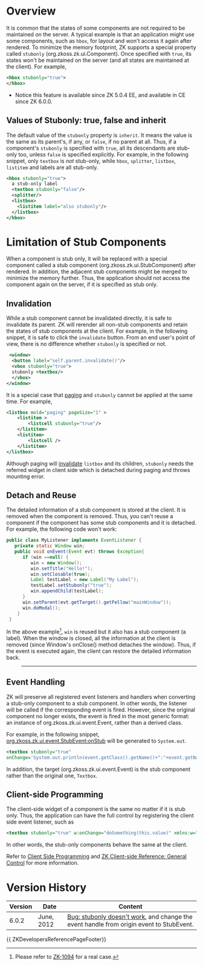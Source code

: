 

# Overview

It is common that the states of some components are not required to be
maintained on the server. A typical example is that an application might
use some components, such as `hbox`, for layout and won't access it
again after rendered. To minimize the memory footprint, ZK supports a
special property called `stubonly`
(<javadoc method="setStubonly(java.lang.String)">org.zkoss.zk.ui.Component</javadoc>).
Once specified with `true`, its states won't be maintained on the server
(and all states are maintained at the client). For example,

``` xml
<hbox stubonly="true">
</hbox>
```

- Notice this feature is available since ZK 5.0.4 EE, and available in
  CE since ZK 6.0.0.

## Values of Stubonly: true, false and inherit

The default value of the `stubonly` property is `inherit`. It means the
value is the same as its parent's, if any, or `false`, if no parent at
all. Thus, if a component's `stubonly` is specified with `true`, all its
descendants are stub-only too, unless `false` is specified explicitly.
For example, in the following snippet, only `textbox` is <i>not</i>
stub-only, while `hbox`, `splitter`, `listbox`, `listitem` and labels
are all stub-only.

``` xml
<hbox stubonly="true">
  a stub-only label
  <textbox stubonly="false"/>
  <splitter/>
  <listbox>
    <listitem label="also stubonly"/>
  </listbox>
</hbox>
```

# Limitation of Stub Components

When a component is stub only, it will be replaced with a special
component called a stub component
(<javadoc>org.zkoss.zk.ui.StubComponent</javadoc>) after rendered. In
addition, the adjacent stub components might be merged to minimize the
memory further. Thus, the application should not access the component
again on the server, if it is specified as stub only.

## Invalidation

While a stub component cannot be invalidated directly, it is safe to
invalidate its parent. ZK will rerender all non-stub components and
retain the states of stub components at the client. For example, in the
following snippet, it is safe to click the `invalidate` button. From an
end user's point of view, there is no difference whether `stubonly` is
specified or not.

``` xml
 <window>
  <button label="self.parent.invalidate()"/>
  <vbox stubonly="true">
  stubonly <textbox/>
  </vbox>
</window>
```

It is a special case that
[paging](ZK_Component_Reference/Supplementary/Paging) and
`stubonly` cannot be applied at the same time. For example,

``` xml
<listbox mold="paging" pageSize="1" >
    <listitem >
        <listcell stubonly="true"/>
    </listitem>
    <listitem>
        <listcell />
    </listitem>
</listbox>
```

Although paging will
[invalidate](ZK_Developer's_Reference/UI_Composing/Component-based_UI#Invalidate_a_Component)
`listbox` and its children, `stubonly` needs the referred widget in
client side which is detached during paging and throws mounting error.

## Detach and Reuse

The detailed information of a stub component is stored at the client. It
is removed when the component is removed. Thus, you can't reuse a
component if the component has some stub components and it is detached.
For example, the following code won't work:

``` java
public class MyListener implements EventListener {
   private static Window win;
   public void onEvent(Event evt) throws Exception{
      if (win ==null) {    
         win = new Window();
         win.setTitle("Hello!");
         win.setClosable(true);
         Label testLabel = new Label("My Label");
         testLabel.setStubonly("true");
         win.appendChild(testLabel);
      }
      win.setParent(evt.getTarget().getFellow("mainWindow"));
      win.doModal();
    }
 }
```

In the above example[^1], `win` is reused but it also has a stub
component (a label). When the window is closed, all the information at
the client is removed (since Window's onClose() method detaches the
window). Thus, if the event is executed again, the client can restore
the detailed information back.

> ------------------------------------------------------------------------
>
> <references/>

## Event Handling

ZK will preserve all registered event listeners and handlers when
converting a stub-only component to a stub component. In other words,
the listener will be called if the corresponding event is fired.
However, since the original component no longer exists, the event is
fired in the most generic format: an instance of
<javadoc>org.zkoss.zk.ui.event.Event</javadoc>, rather than a derived
class.

For example, in the following snippet,
[org.zkoss.zk.ui.event.StubEvent:onStub](https://www.zkoss.org/javadoc/latest/zk/org/zkoss/zk/ui/event/StubEvent.html)
will be generated to `System.out`.

``` xml
<textbox stubonly="true" 
onChange='System.out.println(event.getClass().getName()+":"+event.getName())'/>
```

In addition, the target
(<javadoc method="getTarget()">org.zkoss.zk.ui.event.Event</javadoc>) is
the stub component rather than the original one, `Textbox`.

## Client-side Programming

The client-side widget of a component is the same no matter if it is
stub only. Thus, the application can have the full control by
registering the client side event listener, such as

``` xml
<textbox stubonly="true" w:onChange="doSomething(this.value)" xmlns:w="client"/>
```

In other words, the stub-only components behave the same at the client.

Refer to [Client Side
Programming](Small_Talks/2010/April/Client_Side_Programming)
and [ZK Client-side Reference: General
Control](ZK_Client-side_Reference/General_Control) for more
information.

# Version History

| Version | Date       | Content                                                                                                                            |
|---------|------------|------------------------------------------------------------------------------------------------------------------------------------|
| 6.0.2   | June, 2012 | [Bug: stubonly doesn't work](http://tracker.zkoss.org/browse/ZK-1182), and change the event handle from origin event to StubEvent. |

{{ ZKDevelopersReferencePageFooter}}

[^1]: Please refer to [ZK-1094](http://tracker.zkoss.org/browse/ZK-1094)
    for a real case.
